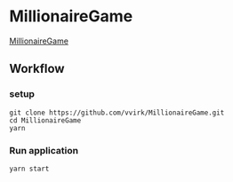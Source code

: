 # MillionaireGame

[MillionaireGame](https://vvirk.github.io/MillionaireGame/)


## Workflow

### setup
```
git clone https://github.com/vvirk/MillionaireGame.git
cd MillionaireGame
yarn
```

### Run application
```
yarn start
```
